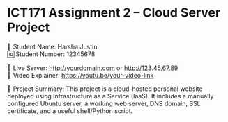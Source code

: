 # ICT171 Assignment 2 – Cloud Server Project

👤 Student Name: Harsha Justin  
🆔 Student Number: 12345678  

🔗 Live Server: http://yourdomain.com or http://123.45.67.89  
🎥 Video Explainer: https://youtu.be/your-video-link  

📄 Project Summary:
This project is a cloud-hosted personal website deployed using Infrastructure as a Service (IaaS). It includes a manually configured Ubuntu server, a working web server, DNS domain, SSL certificate, and a useful shell/Python script.

